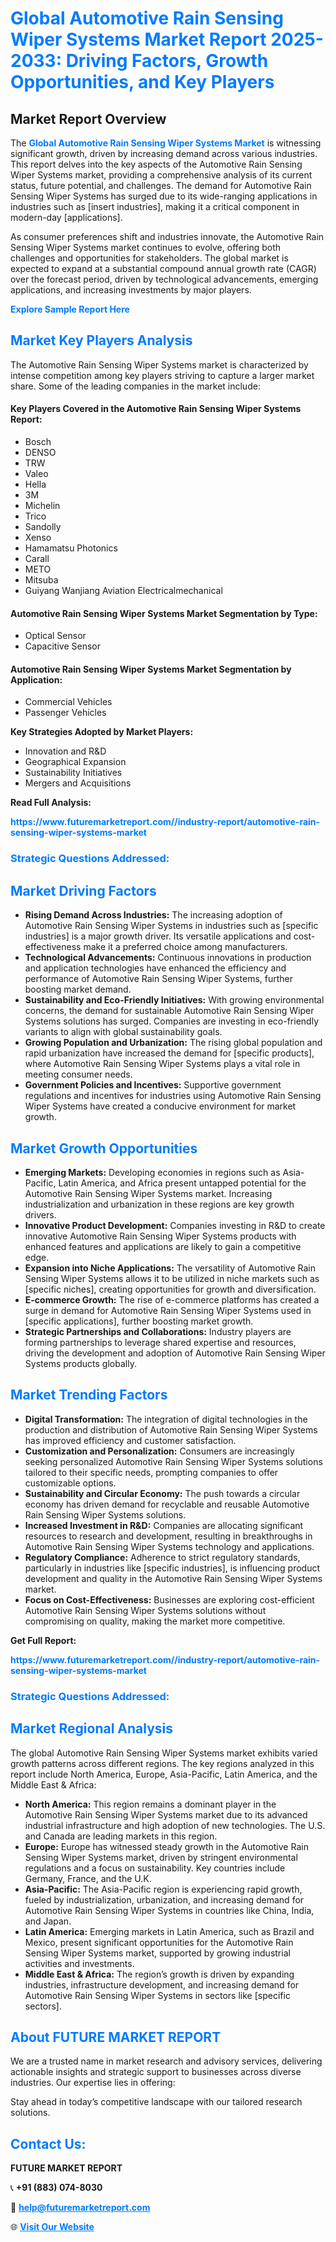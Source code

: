 <h1 style="color: #007BFF;">Global Automotive Rain Sensing Wiper Systems Market Report 2025-2033: Driving Factors, Growth Opportunities, and Key Players</h1>

<section id="overview">
<h2>Market Report Overview</h2>
<p>The <a href="https://www.futuremarketreport.com//industry-report/automotive-rain-sensing-wiper-systems-market" style="color: #007BFF; text-decoration: none;"><strong>Global Automotive Rain Sensing Wiper Systems Market</strong></a> is witnessing significant growth, driven by increasing demand across various industries. This report delves into the key aspects of the Automotive Rain Sensing Wiper Systems market, providing a comprehensive analysis of its current status, future potential, and challenges. The demand for Automotive Rain Sensing Wiper Systems has surged due to its wide-ranging applications in industries such as [insert industries], making it a critical component in modern-day [applications].</p>
<p>As consumer preferences shift and industries innovate, the Automotive Rain Sensing Wiper Systems market continues to evolve, offering both challenges and opportunities for stakeholders. The global market is expected to expand at a substantial compound annual growth rate (CAGR) over the forecast period, driven by technological advancements, emerging applications, and increasing investments by major players.</p>
</section>

<section id="overview">
<p><a href="https://www.futuremarketreport.com//request-sample/reportId=87413" style="color: #007BFF; text-decoration: none;"><strong>Explore Sample Report Here</strong></a></p>
</section>

<section id="key-players">
<h2 style="color: #007BFF;">Market Key Players Analysis</h2>
<p>The Automotive Rain Sensing Wiper Systems market is characterized by intense competition among key players striving to capture a larger market share. Some of the leading companies in the market include:</p>
<h4>Key Players Covered in the Automotive Rain Sensing Wiper Systems Report:</h4>
<ul><li>Bosch</li><li>DENSO</li><li>TRW</li><li>Valeo</li><li>Hella</li><li>3M</li><li>Michelin</li><li>Trico</li><li>Sandolly</li><li>Xenso</li><li>Hamamatsu Photonics</li><li>Carall</li><li>METO</li><li>Mitsuba</li><li>Guiyang Wanjiang Aviation Electricalmechanical</li></ul>
<h4>Automotive Rain Sensing Wiper Systems Market Segmentation by Type:</h4>
<ul><li>Optical Sensor</li><li>Capacitive Sensor</li></ul>

<h4>Automotive Rain Sensing Wiper Systems Market Segmentation by Application:</h4>
<ul><li>Commercial Vehicles</li><li>Passenger Vehicles</li></ul>
<p><strong>Key Strategies Adopted by Market Players:</strong></p>
<ul>
<li>Innovation and R&D</li>
<li>Geographical Expansion</li>
<li>Sustainability Initiatives</li>
<li>Mergers and Acquisitions</li>
</ul>
</section>

<section>
<p><strong>Read Full Analysis: </strong></p><a href="https://www.futuremarketreport.com//industry-report/automotive-rain-sensing-wiper-systems-market" style="color: #007BFF; text-decoration: none;"><strong>https://www.futuremarketreport.com//industry-report/automotive-rain-sensing-wiper-systems-market</strong></a>
<h3 style="color: #007BFF;">Strategic Questions Addressed:</h3>
</section>

<section id="driving-factors">
<h2 style="color: #007BFF;">Market Driving Factors</h2>
<ul>
<li><strong>Rising Demand Across Industries:</strong> The increasing adoption of Automotive Rain Sensing Wiper Systems in industries such as [specific industries] is a major growth driver. Its versatile applications and cost-effectiveness make it a preferred choice among manufacturers.</li>
<li><strong>Technological Advancements:</strong> Continuous innovations in production and application technologies have enhanced the efficiency and performance of Automotive Rain Sensing Wiper Systems, further boosting market demand.</li>
<li><strong>Sustainability and Eco-Friendly Initiatives:</strong> With growing environmental concerns, the demand for sustainable Automotive Rain Sensing Wiper Systems solutions has surged. Companies are investing in eco-friendly variants to align with global sustainability goals.</li>
<li><strong>Growing Population and Urbanization:</strong> The rising global population and rapid urbanization have increased the demand for [specific products], where Automotive Rain Sensing Wiper Systems plays a vital role in meeting consumer needs.</li>
<li><strong>Government Policies and Incentives:</strong> Supportive government regulations and incentives for industries using Automotive Rain Sensing Wiper Systems have created a conducive environment for market growth.</li>
</ul>
</section>

<section id="growth-opportunities">
<h2 style="color: #007BFF;">Market Growth Opportunities</h2>
<ul>
<li><strong>Emerging Markets:</strong> Developing economies in regions such as Asia-Pacific, Latin America, and Africa present untapped potential for the Automotive Rain Sensing Wiper Systems market. Increasing industrialization and urbanization in these regions are key growth drivers.</li>
<li><strong>Innovative Product Development:</strong> Companies investing in R&D to create innovative Automotive Rain Sensing Wiper Systems products with enhanced features and applications are likely to gain a competitive edge.</li>
<li><strong>Expansion into Niche Applications:</strong> The versatility of Automotive Rain Sensing Wiper Systems allows it to be utilized in niche markets such as [specific niches], creating opportunities for growth and diversification.</li>
<li><strong>E-commerce Growth:</strong> The rise of e-commerce platforms has created a surge in demand for Automotive Rain Sensing Wiper Systems used in [specific applications], further boosting market growth.</li>
<li><strong>Strategic Partnerships and Collaborations:</strong> Industry players are forming partnerships to leverage shared expertise and resources, driving the development and adoption of Automotive Rain Sensing Wiper Systems products globally.</li>
</ul>
</section>

<section id="trending-factors">
<h2 style="color: #007BFF;">Market Trending Factors</h2>
<ul>
<li><strong>Digital Transformation:</strong> The integration of digital technologies in the production and distribution of Automotive Rain Sensing Wiper Systems has improved efficiency and customer satisfaction.</li>
<li><strong>Customization and Personalization:</strong> Consumers are increasingly seeking personalized Automotive Rain Sensing Wiper Systems solutions tailored to their specific needs, prompting companies to offer customizable options.</li>
<li><strong>Sustainability and Circular Economy:</strong> The push towards a circular economy has driven demand for recyclable and reusable Automotive Rain Sensing Wiper Systems solutions.</li>
<li><strong>Increased Investment in R&D:</strong> Companies are allocating significant resources to research and development, resulting in breakthroughs in Automotive Rain Sensing Wiper Systems technology and applications.</li>
<li><strong>Regulatory Compliance:</strong> Adherence to strict regulatory standards, particularly in industries like [specific industries], is influencing product development and quality in the Automotive Rain Sensing Wiper Systems market.</li>
<li><strong>Focus on Cost-Effectiveness:</strong> Businesses are exploring cost-efficient Automotive Rain Sensing Wiper Systems solutions without compromising on quality, making the market more competitive.</li>
</ul>
</section>

<section>
<p><strong>Get Full Report: </strong></p><a href="https://www.futuremarketreport.com//industry-report/automotive-rain-sensing-wiper-systems-market" style="color: #007BFF; text-decoration: none;"><strong>https://www.futuremarketreport.com//industry-report/automotive-rain-sensing-wiper-systems-market</strong></a>
<h3 style="color: #007BFF;">Strategic Questions Addressed:</h3>
</section>


<section id="regional-analysis">
<h2 style="color: #007BFF;">Market Regional Analysis</h2>
<p>The global Automotive Rain Sensing Wiper Systems market exhibits varied growth patterns across different regions. The key regions analyzed in this report include North America, Europe, Asia-Pacific, Latin America, and the Middle East & Africa:</p>
<ul>
<li><strong>North America:</strong> This region remains a dominant player in the Automotive Rain Sensing Wiper Systems market due to its advanced industrial infrastructure and high adoption of new technologies. The U.S. and Canada are leading markets in this region.</li>
<li><strong>Europe:</strong> Europe has witnessed steady growth in the Automotive Rain Sensing Wiper Systems market, driven by stringent environmental regulations and a focus on sustainability. Key countries include Germany, France, and the U.K.</li>
<li><strong>Asia-Pacific:</strong> The Asia-Pacific region is experiencing rapid growth, fueled by industrialization, urbanization, and increasing demand for Automotive Rain Sensing Wiper Systems in countries like China, India, and Japan.</li>
<li><strong>Latin America:</strong> Emerging markets in Latin America, such as Brazil and Mexico, present significant opportunities for the Automotive Rain Sensing Wiper Systems market, supported by growing industrial activities and investments.</li>
<li><strong>Middle East & Africa:</strong> The region’s growth is driven by expanding industries, infrastructure development, and increasing demand for Automotive Rain Sensing Wiper Systems in sectors like [specific sectors].</li>
</ul>
</section>

<footer>
<h2 style="color: #007BFF;">About FUTURE MARKET REPORT</h2>
<p>We are a trusted name in market research and advisory services, delivering actionable insights and strategic support to businesses across diverse industries. Our expertise lies in offering:</p>

<p>Stay ahead in today’s competitive landscape with our tailored research solutions.</p>

<h2 style="color: #007BFF;">Contact Us:</h2>
<p><strong>FUTURE MARKET REPORT</strong></p>
<p>📞 <strong>+91 (883) 074-8030</strong></p>
<p>📧 <strong><a href="mailto:help@futuremarketreport.com" style="color: #007BFF;">help@futuremarketreport.com</a></strong></p>
<p>🌐 <strong><a href="https://www.futuremarketreport.com/" style="color: #007BFF;">Visit Our Website</a></strong></p>
</footer>